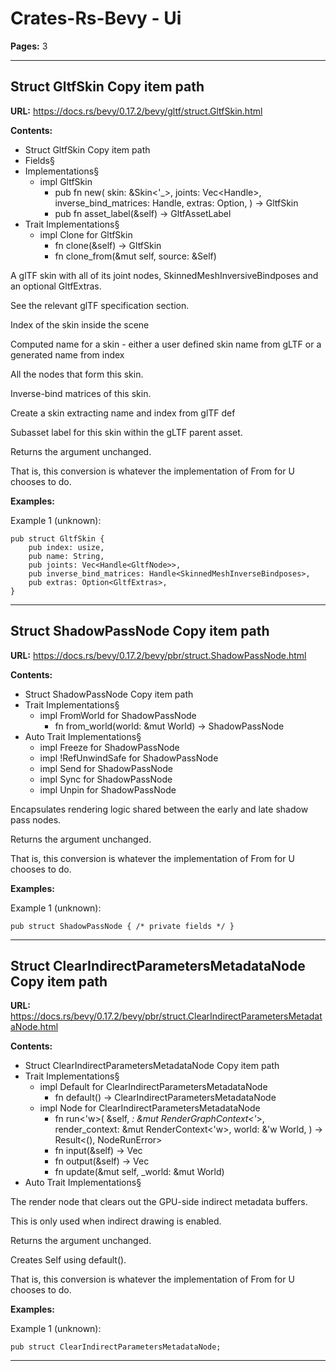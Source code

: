 # Crates-Rs-Bevy - Ui

**Pages:** 3

---

## Struct GltfSkin Copy item path

**URL:** https://docs.rs/bevy/0.17.2/bevy/gltf/struct.GltfSkin.html

**Contents:**
- Struct GltfSkin Copy item path
- Fields§
- Implementations§
  - impl GltfSkin
    - pub fn new( skin: &Skin<'_>, joints: Vec<Handle<GltfNode>>, inverse_bind_matrices: Handle<SkinnedMeshInverseBindposes>, extras: Option<GltfExtras>, ) -> GltfSkin
    - pub fn asset_label(&self) -> GltfAssetLabel
- Trait Implementations§
  - impl Clone for GltfSkin
    - fn clone(&self) -> GltfSkin
    - fn clone_from(&mut self, source: &Self)

A glTF skin with all of its joint nodes, SkinnedMeshInversiveBindposes and an optional GltfExtras.

See the relevant glTF specification section.

Index of the skin inside the scene

Computed name for a skin - either a user defined skin name from gLTF or a generated name from index

All the nodes that form this skin.

Inverse-bind matrices of this skin.

Create a skin extracting name and index from glTF def

Subasset label for this skin within the gLTF parent asset.

Returns the argument unchanged.

That is, this conversion is whatever the implementation of From<T> for U chooses to do.

**Examples:**

Example 1 (unknown):
```unknown
pub struct GltfSkin {
    pub index: usize,
    pub name: String,
    pub joints: Vec<Handle<GltfNode>>,
    pub inverse_bind_matrices: Handle<SkinnedMeshInverseBindposes>,
    pub extras: Option<GltfExtras>,
}
```

---

## Struct ShadowPassNode Copy item path

**URL:** https://docs.rs/bevy/0.17.2/bevy/pbr/struct.ShadowPassNode.html

**Contents:**
- Struct ShadowPassNode Copy item path
- Trait Implementations§
  - impl FromWorld for ShadowPassNode
    - fn from_world(world: &mut World) -> ShadowPassNode
- Auto Trait Implementations§
  - impl Freeze for ShadowPassNode
  - impl !RefUnwindSafe for ShadowPassNode
  - impl Send for ShadowPassNode
  - impl Sync for ShadowPassNode
  - impl Unpin for ShadowPassNode

Encapsulates rendering logic shared between the early and late shadow pass nodes.

Returns the argument unchanged.

That is, this conversion is whatever the implementation of From<T> for U chooses to do.

**Examples:**

Example 1 (unknown):
```unknown
pub struct ShadowPassNode { /* private fields */ }
```

---

## Struct ClearIndirectParametersMetadataNode Copy item path

**URL:** https://docs.rs/bevy/0.17.2/bevy/pbr/struct.ClearIndirectParametersMetadataNode.html

**Contents:**
- Struct ClearIndirectParametersMetadataNode Copy item path
- Trait Implementations§
  - impl Default for ClearIndirectParametersMetadataNode
    - fn default() -> ClearIndirectParametersMetadataNode
  - impl Node for ClearIndirectParametersMetadataNode
    - fn run<'w>( &self, _: &mut RenderGraphContext<'_>, render_context: &mut RenderContext<'w>, world: &'w World, ) -> Result<(), NodeRunError>
    - fn input(&self) -> Vec<SlotInfo>
    - fn output(&self) -> Vec<SlotInfo>
    - fn update(&mut self, _world: &mut World)
- Auto Trait Implementations§

The render node that clears out the GPU-side indirect metadata buffers.

This is only used when indirect drawing is enabled.

Returns the argument unchanged.

Creates Self using default().

That is, this conversion is whatever the implementation of From<T> for U chooses to do.

**Examples:**

Example 1 (unknown):
```unknown
pub struct ClearIndirectParametersMetadataNode;
```

---
